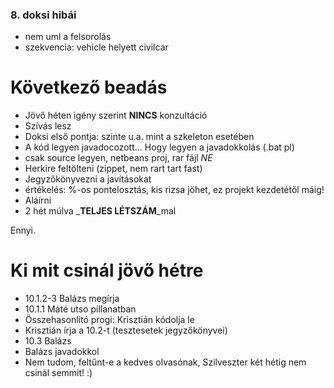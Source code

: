 ### 8. doksi hibái ###

  * nem uml a felsorolás
  * szekvencia: vehicle helyett civilcar

# Következő beadás #

  * Jövő héten igény szerint **NINCS** konzultáció
  * Szívás lesz
  * Doksi első pontja: szinte u.a. mint a szkeleton esetében
  * A kód legyen javadocozott... Hogy legyen a javadokkolás (.bat pl)
  * csak source legyen, netbeans proj, rar fájl _NE_
  * Herkire feltölteni (zippet, nem rart tart fast)
  * Jegyzőkönyvezni a javításokat
  * értékelés: %-os pontelosztás, kis rizsa jöhet, ez projekt kezdetétől máig!
  * Aláírni
  * 2 hét múlva _**TELJES LÉTSZÁM**_mal

Ennyi.

# Ki mit csinál jövő hétre #

  * 10.1.2-3 Balázs megírja
  * 10.1.1 Máté utso pillanatban
  * Összehasonlító progi: Krisztián kódolja le
  * Krisztián írja a 10.2-t (tesztesetek jegyzőkönyvei)
  * 10.3 Balázs
  * Balázs javadokkol
  * Nem tudom, feltűnt-e a kedves olvasónak, Szilveszter két hétig nem csinál semmit! :)